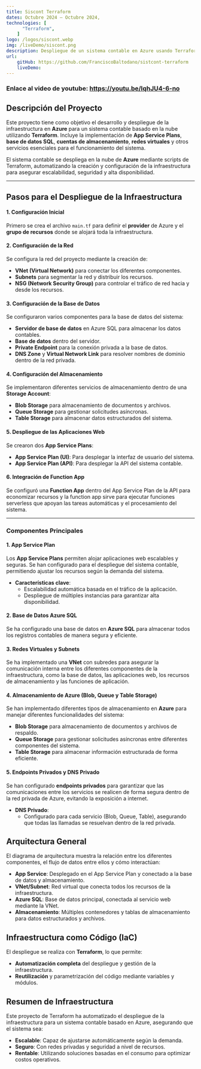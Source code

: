 ```yaml
---
title: Siscont Terraform
dates: Octubre 2024 — Octubre 2024,
technologies: [
      "Terraform",
    ]
logo: /logos/siscont.webp
img: /liveDemo/siscont.png
description: Despliegue de un sistema contable en Azure usando Terraform, con infraestructura escalable, App Service Plans, bases de datos, redes, almacenamiento, y más.
url:
    gitHub: https://github.com/FranciscoBaltodano/sistcont-terraform
    liveDemo: 
---
```


### Enlace al video de youtube: https://youtu.be/IqhJU4-6-no 

## Descripción del Proyecto
Este proyecto tiene como objetivo el desarrollo y despliegue de la infraestructura en **Azure** para un sistema contable basado en la nube utilizando **Terraform**. Incluye la implementación de **App Service Plans**, **base de datos SQL**, **cuentas de almacenamiento**, **redes virtuales** y otros servicios esenciales para el funcionamiento del sistema.


El sistema contable se despliega en la nube de **Azure** mediante scripts de Terraform, automatizando la creación y configuración de la infraestructura para asegurar escalabilidad, seguridad y alta disponibilidad.

---
## Pasos para el Despliegue de la Infraestructura

#### 1. **Configuración Inicial**
Primero se crea el archivo `main.tf` para definir el **provider** de Azure y el **grupo de recursos** donde se alojará toda la infraestructura.

#### 2. **Configuración de la Red**
Se configura la red del proyecto mediante la creación de:
- **VNet (Virtual Network)** para conectar los diferentes componentes.
- **Subnets** para segmentar la red y distribuir los recursos.
- **NSG (Network Security Group)** para controlar el tráfico de red hacia y desde los recursos.

#### 3. **Configuración de la Base de Datos**
Se configuraron varios componentes para la base de datos del sistema:
- **Servidor de base de datos** en Azure SQL para almacenar los datos contables.
- **Base de datos** dentro del servidor.
- **Private Endpoint** para la conexión privada a la base de datos.
- **DNS Zone** y **Virtual Network Link** para resolver nombres de dominio dentro de la red privada.

#### 4. **Configuración del Almacenamiento**
Se implementaron diferentes servicios de almacenamiento dentro de una **Storage Account**:
- **Blob Storage** para almacenamiento de documentos y archivos.
- **Queue Storage** para gestionar solicitudes asíncronas.
- **Table Storage** para almacenar datos estructurados del sistema.

#### 5. **Despliegue de las Aplicaciones Web**
Se crearon dos **App Service Plans**:
- **App Service Plan (UI)**: Para desplegar la interfaz de usuario del sistema.
- **App Service Plan (API)**: Para desplegar la API del sistema contable.

#### 6. **Integración de Function App**
Se configuró una **Function App** dentro del App Service Plan de la API para economizar recursos y la function app sirve para ejecutar funciones serverless que apoyan las tareas automáticas y el procesamiento del sistema.

---

### Componentes Principales

#### 1. **App Service Plan**
Los **App Service Plans** permiten alojar aplicaciones web escalables y seguras. Se han configurado para el despliegue del sistema contable, permitiendo ajustar los recursos según la demanda del sistema.

- **Características clave**:
  - Escalabilidad automática basada en el tráfico de la aplicación.
  - Despliegue de múltiples instancias para garantizar alta disponibilidad.

#### 2. **Base de Datos Azure SQL**
Se ha configurado una base de datos en **Azure SQL** para almacenar todos los registros contables de manera segura y eficiente.

#### 3. **Redes Virtuales y Subnets**
Se ha implementado una **VNet** con subredes para asegurar la comunicación interna entre los diferentes componentes de la infraestructura, como la base de datos, las aplicaciones web, los recursos de almacenamiento y las funciones de aplicación.

#### 4. **Almacenamiento de Azure (Blob, Queue y Table Storage)**
Se han implementado diferentes tipos de almacenamiento en **Azure** para manejar diferentes funcionalidades del sistema:
- **Blob Storage** para almacenamiento de documentos y archivos de respaldo.
- **Queue Storage** para gestionar solicitudes asíncronas entre diferentes componentes del sistema.
- **Table Storage** para almacenar información estructurada de forma eficiente.

#### 5. **Endpoints Privados y DNS Privado**
Se han configurado **endpoints privados** para garantizar que las comunicaciones entre los servicios se realicen de forma segura dentro de la red privada de Azure, evitando la exposición a internet.

- **DNS Privado**:
  - Configurado para cada servicio (Blob, Queue, Table), asegurando que todas las llamadas se resuelvan dentro de la red privada.

## Arquitectura General

El diagrama de arquitectura muestra la relación entre los diferentes componentes, el flujo de datos entre ellos y cómo interactúan:

- **App Service**: Desplegado en el App Service Plan y conectado a la base de datos y almacenamiento.
- **VNet/Subnet**: Red virtual que conecta todos los recursos de la infraestructura.
- **Azure SQL**: Base de datos principal, conectada al servicio web mediante la VNet.
- **Almacenamiento**: Múltiples contenedores y tablas de almacenamiento para datos estructurados y archivos.


## Infraestructura como Código (IaC)
El despliegue se realiza con **Terraform**, lo que permite:
- **Automatización completa** del despliegue y gestión de la infraestructura.
- **Reutilización** y parametrización del código mediante variables y módulos.

## Resumen de Infraestructura

Este proyecto de Terraform ha automatizado el despliegue de la infraestructura para un sistema contable basado en Azure, asegurando que el sistema sea:
- **Escalable**: Capaz de ajustarse automáticamente según la demanda.
- **Seguro**: Con redes privadas y seguridad a nivel de recursos.
- **Rentable**:  Utilizando soluciones basadas en el consumo para optimizar costos operativos.